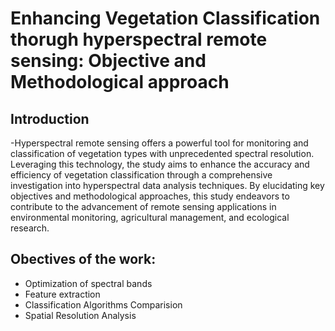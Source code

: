 # Enhancing Vegetation Classification thorugh hyperspectral remote sensing: Objective and Methodological approach
## Introduction
-Hyperspectral remote sensing offers a powerful tool for monitoring and classification of vegetation types with unprecedented spectral resolution. Leveraging this technology, the study aims to enhance the accuracy and efficiency of vegetation classification through a comprehensive investigation into hyperspectral data analysis techniques. By elucidating key objectives and methodological approaches, this study endeavors to contribute to the advancement of remote sensing applications in environmental monitoring, agricultural management, and ecological research.
## Obectives of the work:
- Optimization of spectral bands
- Feature extraction
- Classification Algorithms Comparision
- Spatial Resolution Analysis
